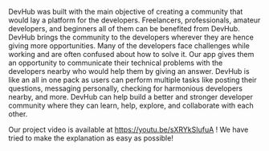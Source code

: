 
DevHub was built with the main objective of creating a community that would lay a platform for the developers. Freelancers, professionals, amateur developers, and beginners all of them can be benefited from DevHub. DevHub brings the community to the developers wherever they are hence giving more opportunities.
Many of the developers face challenges while working and are often confused about how to solve it. Our app gives them an opportunity to communicate their technical problems with the developers nearby who would help them by giving an answer.
DevHub is like an all in one pack as users can perform multiple tasks like posting their questions, messaging personally, checking for harmonious developers nearby, and more.
DevHub can help build a better and stronger developer community where they can learn, help, explore, and collaborate with each other.

Our project video is available at  https://youtu.be/sXRYkSIufuA ! We have tried to make the explanation as easy as possible!
